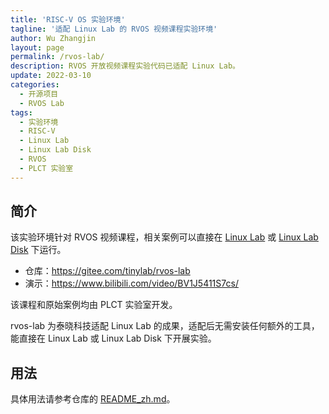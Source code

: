 ```yaml
---
title: 'RISC-V OS 实验环境'
tagline: '适配 Linux Lab 的 RVOS 视频课程实验环境'
author: Wu Zhangjin
layout: page
permalink: /rvos-lab/
description: RVOS 开放视频课程实验代码已适配 Linux Lab。
update: 2022-03-10
categories:
  - 开源项目
  - RVOS Lab
tags:
  - 实验环境
  - RISC-V
  - Linux Lab
  - Linux Lab Disk
  - RVOS
  - PLCT 实验室
---
```


## 简介

该实验环境针对 RVOS 视频课程，相关案例可以直接在 [Linux Lab](/linux-lab) 或 [Linux Lab Disk](/linux-lab-disk) 下运行。

* 仓库：<https://gitee.com/tinylab/rvos-lab>
* 演示：<https://www.bilibili.com/video/BV1J5411S7cs/>

该课程和原始案例均由 PLCT 实验室开发。

rvos-lab 为泰晓科技适配 Linux Lab 的成果，适配后无需安装任何额外的工具，能直接在 Linux Lab 或 Linux Lab Disk 下开展实验。

## 用法

具体用法请参考仓库的 [README_zh.md](https://gitee.com/tinylab/rvos-lab/blob/main/README_zh.md)。
